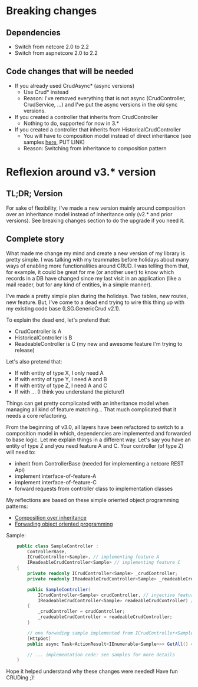 # Breaking changes
## Dependencies
- Switch from netcore 2.0 to 2.2
- Switch from aspnetcore 2.0 to 2.2
## Code changes that will be needed
- If you already used CrudAsync* (async versions)
    - Use Crud* instead
    - Reason: I've removed everything that is not async (CrudController, CrudService, ...) and I've put the async versions in the *old* sync versions.
- If you created a controller that inherits from CrudController
    - Nothing to do, supported for now in 3.*
- If you created a controller that inherits from HistoricalCrudController
    - You will have to composition model instead of direct inheritance (see samples [here](TODO), PUT LINK)
    - Reason: Switching from inheritance to composition pattern

# Reflexion around v3.* version
## TL;DR; Version
For sake of flexibility, I've made a new version mainly around composition over an inheritance model instead of inheritance only (v2.* and prior versions). See breaking changes section to do the upgrade if you need it.

## Complete story
What made me change my mind and create a new version of my library is pretty simple. I was talking with my teammates before holidays about many ways of enabling more functionalities around CRUD. I was telling them that, for example, it could be great for me (or another user) to know which records in a DB have changed since my last visit in an application (like a mail reader, but for any kind of entities, in a simple manner).

I've made a pretty simple plan during the holidays. Two tables, new routes, new feature. But, I've come to a dead end trying to wire this thing up with my existing code base (LSG.GenericCrud v2.1).

To explain the dead end, let's pretend that:
- CrudController is A
- HistoricalController is B
- ReadeableController is C (my new and awesome feature I'm trying to release)

Let's also pretend that:
- If with entity of type X, I only need A
- If with entity of type Y, I need A and B
- If with entity of type Z, I need A and C
- If with ... (I think you understand the picture!)

Things can get pretty complicated with an inheritance model when managing all kind of feature matching... That much complicated that it needs a core refactoring.

From the beginning of v3.0, all layers have been refactored to switch to a composition model in which, dependencies are implemented and forwarded to base logic. Let me explain things in a different way. Let's say you have an entity of type Z and you need feature A and C. Your controller (of type Z) will need to:
- inherit from ControllerBase (needed for implementing a netcore REST Api)
- implement interface-of-feature-A
- implement interface-of-feature-C
- forward requests from controller class to implementation classes

My reflections are based on these simple oriented object programming patterns:
- [Composition over inheritance](https://en.wikipedia.org/wiki/Composition_over_inheritance)
- [Forwading object oriented programming](https://en.wikipedia.org/wiki/Forwarding_(object-oriented_programming))

Sample:
```csharp
    public class SampleController :
        ControllerBase,
        ICrudController<Sample>, // implementing feature A
        IReadeableCrudController<Sample> // implementing feature C
    {
        private readonly ICrudController<Sample> _crudController;
        private readonly IReadeableCrudController<Sample> _readeableCrudController;

        public SampleController(
            ICrudController<Sample> crudController, // injective feature A
            IReadeableCrudController<Sample> readeableCrudController) // injecting feature C
        {
            _crudController = crudController;
            _readeableCrudController = readeableCrudController;
        }

        // one forwading sample implemented from ICrudController<Sample>
        [HttpGet]
        public async Task<ActionResult<IEnumerable<Sample>>> GetAll() => await _crudController.GetAll();

        // ... implementation code: see samples for more details
    }
```
Hope it helped understand why these changes were needed!
Have fun CRUDing ;)!